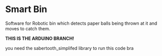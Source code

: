# Smart Bin

Software for Robotic bin which detects paper balls being thrown at it and moves to catch them.


__THIS IS THE ARDUINO BRANCH!__

you need the sabertooth_simplifed library to run this code bra
